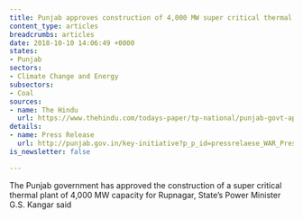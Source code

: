 ```yaml
---
title: Punjab approves construction of 4,000 MW super critical thermal plant
content_type: articles
breadcrumbs: articles
date: 2018-10-10 14:06:49 +0000
states:
- Punjab
sectors:
- Climate Change and Energy
subsectors:
- Coal
sources:
- name: The Hindu
  url: https://www.thehindu.com/todays-paper/tp-national/punjab-govt-approves-4000-mw-thermal-plant-at-rupnagar/article25012065.ece
details:
- name: Press Release
  url: http://punjab.gov.in/key-initiative?p_p_id=pressrelaese_WAR_PressReleaseAdminportlet&p_p_lifecycle=0&p_p_state=normal&p_p_mode=view&p_p_col_id=column-1&p_p_col_pos=1&p_p_col_count=2&_pressrelaese_WAR_PressReleaseAdminportlet_articleid=30974&_pressrelaese_W
is_newsletter: false

---
```

The Punjab government has approved the construction of a super critical thermal plant of 4,000 MW capacity for Rupnagar, State’s Power Minister G.S. Kangar said    
